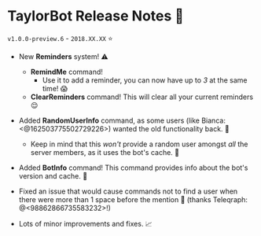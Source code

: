 # TaylorBot Release Notes 📝
`v1.0.0-preview.6` - `2018.XX.XX` ⭐

- New **Reminders** system! ⚠
    - **RemindMe** command!
        - Use it to add a reminder, you can now have up to *3* at the same time! 😱
    - **ClearReminders** command! This will clear all your current reminders 😌

- Added **RandomUserInfo** command, as some users (like Bianca: <@162503775502729226>) wanted the old functionality back. 🎲
    - Keep in mind that this *won't* provide a random user amongst *all* the server members, as it uses the bot's cache. 🔢 

- Added **BotInfo** command! This command provides info about the bot's version and cache. 🤖

- Fixed an issue that would cause commands not to find a user when there were more than 1 space before the mention 🐛 (thanks Teleqraph: @<98862866735583232>!)

- Lots of minor improvements and fixes. 📈